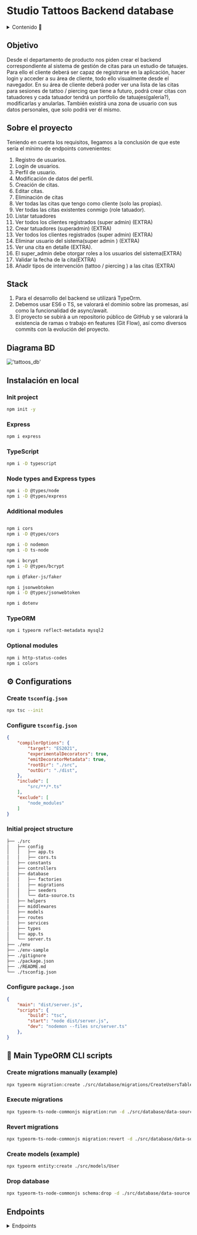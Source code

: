 # Studio Tattoos Backend database

<details>
  <summary>Contenido 📝</summary>
  <ol>
    <li><a href="#objetivo">Objetivo</a></li>
    <li><a href="#sobre-el-proyecto">Sobre el proyecto</a></li>
    <li><a href="#stack">Stack</a></li>
    <li><a href="#diagrama-bd">Diagrama</a></li>
    <li><a href="#instalación-en-local">Instalación</a></li>
    <li><a href="#endpoints">Endpoints</a></li>
    
  </ol>
</details>

## Objetivo
Desde el departamento de producto nos piden crear el backend
correspondiente al sistema de gestión de citas para un estudio de tatuajes.
Para ello el cliente deberá ser capaz de registrarse en la aplicación, hacer
login y acceder a su área de cliente, todo ello visualmente desde el navegador. En
su área de cliente deberá poder ver una lista de las citas para sesiones de tattoo /
piercing que tiene a futuro, podrá crear citas con tatuadores y cada tatuador tendrá
un portfolio de tatuajes(galeria?), modificarlas y anularlas.
También existirá una zona de usuario con sus datos personales, que solo
podrá ver él mismo.
## Sobre el proyecto
Teniendo en cuenta los requisitos, llegamos a la conclusión de que este sería
el mínimo de endpoints convenientes:

1. Registro de usuarios.
2. Login de usuarios.
3. Perfil de usuario.
4. Modificación de datos del perfil.
5. Creación de citas.
6. Editar citas.
7. Eliminación de citas
8. Ver todas las citas que tengo como cliente (solo las propias).
9. Ver todas las citas existentes conmigo (role tatuador).
10. Listar tatuadores
11. Ver todos los clientes registrados (super admin) (EXTRA)
12. Crear tatuadores (superadmin) (EXTRA)
13. Ver todos los clientes registrados (super admin) (EXTRA)
14. Eliminar usuario del sistema(super admin ) (EXTRA)
15. Ver una cita en detalle (EXTRA).
16. El super_admin debe otorgar roles a los usuarios del sistema(EXTRA)
17. Validar la fecha de la cita(EXTRA)
18. Añadir tipos de intervención (tattoo / piercing ) a las citas (EXTRA)
## Stack
1. Para el desarrollo del backend se utilizará TypeOrm.
2. Debemos usar ES6 o TS, se valorará el dominio sobre las promesas, así como
la funcionalidad de async/await.
3. El proyecto se subirá a un repositorio público de GitHub y se valorará la existencia de ramas o trabajo en features (Git Flow), así como diversos
commits con la evolución del proyecto.

## Diagrama BD
!['tattoos_db'](tattoos_db.png)

## Instalación en local
### Init project
```sh
npm init -y
```

### Express
```sh
npm i express
```

### TypeScript
```sh
npm i -D typescript
```

### Node types and Express types
```sh
npm i -D @types/node
npm i -D @types/express
```

### Additional modules
```sh

npm i cors
npm i -D @types/cors

npm i -D nodemon
npm i -D ts-node

npm i bcrypt
npm i -D @types/bcrypt

npm i @faker-js/faker

npm i jsonwebtoken
npm i -D @types/jsonwebtoken

npm i dotenv
```

### TypeORM
```sh
npm i typeorm reflect-metadata mysql2
```

### Optional modules
```sh
npm i http-status-codes
npm i colors
```


## ⚙️ Configurations

### Create `tsconfig.json`
```sh
npx tsc --init
```

### Configure `tsconfig.json`
```json
{
    "compilerOptions": {
        "target": "ES2021",
        "experimentalDecorators": true, 
        "emitDecoratorMetadata": true,
        "rootDir": "./src",
        "outDir": "./dist",
    },
    "include": [
        "src/**/*.ts"
    ],
    "exclude": [
        "node_modules"
    ]
}
```

### Initial project structure
```sh
├── ./src
│   ├── config
│   │   ├── app.ts
│   │   ├── cors.ts
│   ├── constants
│   ├── controllers
│   ├── database
│   │   ├── factories
│   │   ├── migrations
│   │   ├── seeders
│   │   └── data-source.ts
│   ├── helpers
│   ├── middlewares
│   ├── models
│   ├── routes
│   ├── services
│   ├── types
│   ├── app.ts
│   └── server.ts
├── ./env
├── ./env-sample
├── ./gitignore
├── ./package.json
├── ./README.md
└── ./tsconfig.json
```

### Configure `package.json`
```json
{
    "main": "dist/server.js",
    "scripts": {
        "build": "tsc",
        "start": "node dist/server.js",
        "dev": "nodemon --files src/server.ts"
    },
}
```

## 📜 Main TypeORM CLI scripts

### Create migrations manually (example)
```sh
npx typeorm migration:create ./src/database/migrations/CreateUsersTable
```

### Execute migrations
```sh
npx typeorm-ts-node-commonjs migration:run -d ./src/database/data-source.ts 
```

### Revert migrations
```sh
npx typeorm-ts-node-commonjs migration:revert -d ./src/database/data-source.ts 
```

### Create models (example)
```sh
npx typeorm entity:create ./src/models/User
```

### Drop database
```sh
npx typeorm-ts-node-commonjs schema:drop -d ./src/database/data-source.ts
```


## Endpoints
<details>
<summary>Endpoints</summary>

- AUTH
    - REGISTER

            POST http://localhost:3000/api/users/create
        body:
        ``` js
            {
                "firstName": "Pepito",
                "lastName": "Pérez",
                "email": "pepito@tattoostudio.com",
                "phone": "123456789",
                "password": "87654321",
                "isActive":"1"
            }
        ```

    - LOGIN

            POST http://localhost:3000/api/auth/login  
        body:
        ``` js
            {
                "email": "pepito@tattoostudio.com",
                "password": "87654321"
            }
        ```
- ADMIN
    - DELETE USER
    
            DELETE http://localhost:3000/api/users/delete/1
    
    - GET DETAIL APPOINTMENTS
    
            GET http://localhost:3000/api/appointments/1
    
    - POST CREATE ARTIST
    
            POST http://localhost:3000/api/artists/create
        body:
        ```js
            {
                "firstName":"Artist test", 
                "email": "artist@tattoo.com", 
                "password": "12345678", 
                "phone": "123456789",
                "style": "tribal"
	        }
        ```

- ARTISTS
        
    - GET ALL ARTISTS
    
            GET http://localhost:3000/api/artists
    
- APPOINTMENTS

    - CREATE APPOINTMENT
    
            POST http://localhost:3000/api/appointments/create
        
        body:
        ```js
            {
                "day_date": "2024-08-03T15:48:02.000Z",
	            "description": "Lorem ipsum.",
	            "artist":5,
	            "client":9,
	            "price": 9734
                
            }
    - GET ALL APPOINTMENTS
        
            GET http://localhost:3000/api/appointments

    - DELETE APPOINTMENT
    
            DELETE http://localhost:3000/api/appointments/4
    
    - GET APPOINTMENT BY ID
    
            GET http://localhost:3000/api/appointments/3

- USER
    
    - UPDATE SELF PROFILE
            
            PUT http://localhost:3000/api/users/edit/2
        body:
        ```js
            {
                "firstName": "Houston",
                "lastName": "Carroll",
                "email": "Dudley_Ledner27@gmail.com",
                "phone": 290867512,
                "isActive": true
            }
        ```
    - GET SELF PROFILE
            
            GET http://localhost:3000/api/users/profile/
    
    - GET ALL USERS
    
            GET http://localhost:3000/api/users/all
    
    - CREATE USER
        
            POST http://localhost:3000/api/users/create
            
        body:
        ```js
            {
                      "firstName": "Pablo",
                      "lastName": "Picapiedra",
                      "email": "pablo.picapiedra@hotmail.coma",
                      "phone": 765933668,
                      "password": "12345678",
                      "isActive": true
            }
        ```
    - GET USER BY ID
    
            GET http://localhost:3000/api/users/4

</details>
